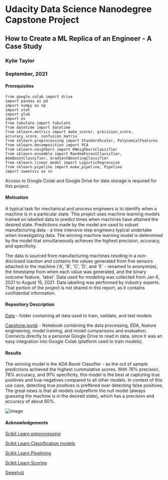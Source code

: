 # Udacity Data Science Nanodegree Capstone Project
## How to Create a ML Replica of an Engineer - A Case Study


### Kylie Taylor
### September, 2021

#### Prerequisites
```
from google.colab import drive
import pandas as pd
import numpy as np
import stat
import glob
import os
from tabulate import tabulate
from datetime import datetime
from sklearn.metrics import make_scorer, precision_score, accuracy_score, confusion_matrix
from sklearn.preprocessing import StandardScaler, PolynomialFeatures
from sklearn.decomposition import PCA
from sklearn.neighbors import KNeighborsClassifier
from sklearn.ensemble import RandomForestClassifier, AdaBoostClassifier, GradientBoostingClassifier
from sklearn.linear_model import LogisticRegression
from sklearn.pipeline import make_pipeline, Pipeline
import sweetviz as sv
```

Access to Google Colab and Google Drive for data storage is required for this project.

#### Motivation

A typical task for mechanical and process engineers is to identify when a machine is in a particular state. This project uses machine learning models trained on labelled data to predict times when machines have attained the desired state. Predictions made by the model are used to subset manufacturing data - a time intensive step engineers typical undertake when investigating data. The winning machine learning model is determined by the model that simultaneously achieves the highest precision, accuracy, and specificity. 

The data is sourced from manufacturing machines residing in a non-disclosed loaction and contains the values generated from five sensors attached to the machine ('A', 'B', 'C', 'D', and 'E' - renamed to anonymize), the timestamp from when each value was generated, and the binary outcome feature, 'label'. 
Data used for modeling was collected from Jan 6, 2021 to August 15, 2021. 
Data labelling was performed by industry experts. That portion of the project is not shared in this report, as it contains confidential information.


#### Repository Description

[Data](https://github.com/KylieTaylor/Udacity-Data-Science-Nanodegree/tree/main/Capstone/data) - folder containing all data used to train, validate, and test models

[Capstone.ipynb](https://github.com/KylieTaylor/Udacity-Data-Science-Nanodegree/blob/main/Capstone/Capstone.ipynb) - Notebook containing the data processing, EDA, feature engineering, model training, and model comparisons and evaluation. Connects directly to a personal Google Drive to read in data, since it was an easy integration into Google Colab (platform used to train models).


#### Results

The winning model is the ADA Boost Classifier - as the out of sample predictions achieved the highest cummulative scores. With 76% precision, 78% accuracy, and 91% specificity, this model is the best at capturing true positives and true negatives compared to all other models. In context of this use case, detecting true positives is preffered over detecting false positives. The great news is that all models outpreform the null model (always guessing the machine is in the desired state), which has a precision and accuracy of about 60%.

![image](https://user-images.githubusercontent.com/47127996/135364237-27c41735-024c-4678-ac2f-48fac509b4d9.png)


#### Acknowledgements

[Scikit Learn preprocessing](https://scikit-learn.org/stable/modules/preprocessing.html)

[Scikit Learn Classification models](https://scikit-learn.org/stable/supervised_learning.html#supervised-learning)

[Scikit Learn Pipelining](https://scikit-learn.org/stable/tutorial/statistical_inference/putting_together.html)

[Scikit Learn Scoring](https://scikit-learn.org/stable/modules/model_evaluation.html)

[Sweetviz](https://www.kaggle.com/ahmettezcantekin/sweetviz-simple-and-quick-eda)



